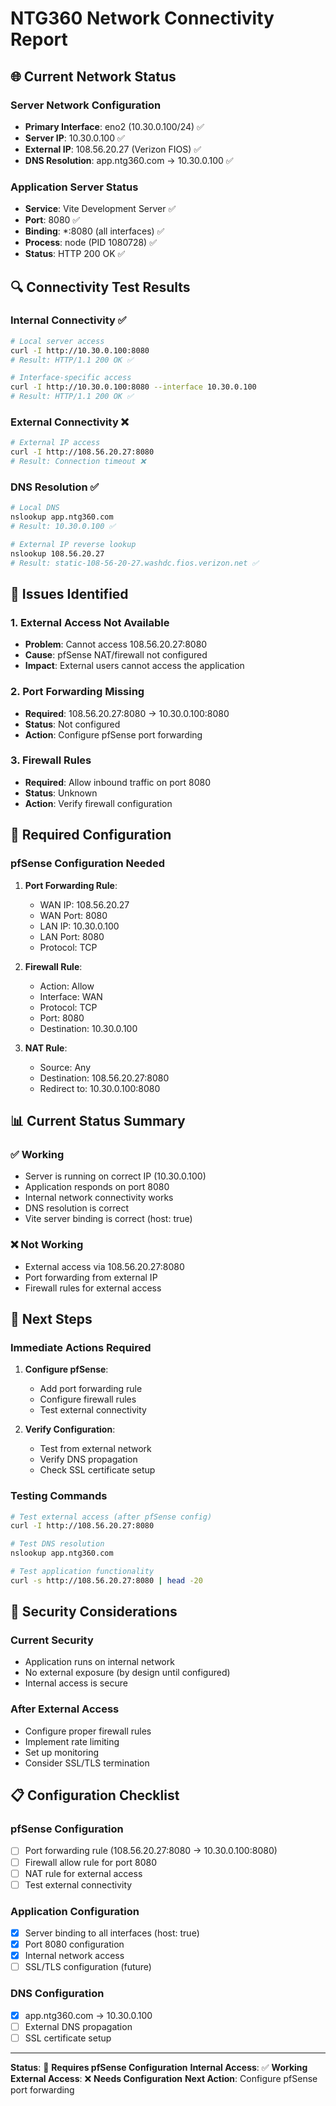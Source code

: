 # NTG360 Network Connectivity Report

## 🌐 **Current Network Status**

### **Server Network Configuration**
- **Primary Interface**: eno2 (10.30.0.100/24) ✅
- **Server IP**: 10.30.0.100 ✅
- **External IP**: 108.56.20.27 (Verizon FIOS) ✅
- **DNS Resolution**: app.ntg360.com → 10.30.0.100 ✅

### **Application Server Status**
- **Service**: Vite Development Server ✅
- **Port**: 8080 ✅
- **Binding**: *:8080 (all interfaces) ✅
- **Process**: node (PID 1080728) ✅
- **Status**: HTTP 200 OK ✅

## 🔍 **Connectivity Test Results**

### **Internal Connectivity** ✅
```bash
# Local server access
curl -I http://10.30.0.100:8080
# Result: HTTP/1.1 200 OK ✅

# Interface-specific access
curl -I http://10.30.0.100:8080 --interface 10.30.0.100
# Result: HTTP/1.1 200 OK ✅
```

### **External Connectivity** ❌
```bash
# External IP access
curl -I http://108.56.20.27:8080
# Result: Connection timeout ❌
```

### **DNS Resolution** ✅
```bash
# Local DNS
nslookup app.ntg360.com
# Result: 10.30.0.100 ✅

# External IP reverse lookup
nslookup 108.56.20.27
# Result: static-108-56-20-27.washdc.fios.verizon.net ✅
```

## 🚨 **Issues Identified**

### **1. External Access Not Available**
- **Problem**: Cannot access 108.56.20.27:8080
- **Cause**: pfSense NAT/firewall not configured
- **Impact**: External users cannot access the application

### **2. Port Forwarding Missing**
- **Required**: 108.56.20.27:8080 → 10.30.0.100:8080
- **Status**: Not configured
- **Action**: Configure pfSense port forwarding

### **3. Firewall Rules**
- **Required**: Allow inbound traffic on port 8080
- **Status**: Unknown
- **Action**: Verify firewall configuration

## 🔧 **Required Configuration**

### **pfSense Configuration Needed**
1. **Port Forwarding Rule**:
   - WAN IP: 108.56.20.27
   - WAN Port: 8080
   - LAN IP: 10.30.0.100
   - LAN Port: 8080
   - Protocol: TCP

2. **Firewall Rule**:
   - Action: Allow
   - Interface: WAN
   - Protocol: TCP
   - Port: 8080
   - Destination: 10.30.0.100

3. **NAT Rule**:
   - Source: Any
   - Destination: 108.56.20.27:8080
   - Redirect to: 10.30.0.100:8080

## 📊 **Current Status Summary**

### **✅ Working**
- Server is running on correct IP (10.30.0.100)
- Application responds on port 8080
- Internal network connectivity works
- DNS resolution is correct
- Vite server binding is correct (host: true)

### **❌ Not Working**
- External access via 108.56.20.27:8080
- Port forwarding from external IP
- Firewall rules for external access

## 🎯 **Next Steps**

### **Immediate Actions Required**
1. **Configure pfSense**:
   - Add port forwarding rule
   - Configure firewall rules
   - Test external connectivity

2. **Verify Configuration**:
   - Test from external network
   - Verify DNS propagation
   - Check SSL certificate setup

### **Testing Commands**
```bash
# Test external access (after pfSense config)
curl -I http://108.56.20.27:8080

# Test DNS resolution
nslookup app.ntg360.com

# Test application functionality
curl -s http://108.56.20.27:8080 | head -20
```

## 🔐 **Security Considerations**

### **Current Security**
- Application runs on internal network
- No external exposure (by design until configured)
- Internal access is secure

### **After External Access**
- Configure proper firewall rules
- Implement rate limiting
- Set up monitoring
- Consider SSL/TLS termination

## 📋 **Configuration Checklist**

### **pfSense Configuration**
- [ ] Port forwarding rule (108.56.20.27:8080 → 10.30.0.100:8080)
- [ ] Firewall allow rule for port 8080
- [ ] NAT rule for external access
- [ ] Test external connectivity

### **Application Configuration**
- [x] Server binding to all interfaces (host: true)
- [x] Port 8080 configuration
- [x] Internal network access
- [ ] SSL/TLS configuration (future)

### **DNS Configuration**
- [x] app.ntg360.com → 10.30.0.100
- [ ] External DNS propagation
- [ ] SSL certificate setup

---

**Status**: 🔧 **Requires pfSense Configuration**
**Internal Access**: ✅ **Working**
**External Access**: ❌ **Needs Configuration**
**Next Action**: Configure pfSense port forwarding
